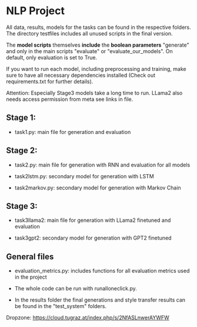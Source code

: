 # NLP Project

All data, results, models for the tasks can be found in the respective folders. 
The directory testfiles includes all unused scripts in the final version.
 
The **model scripts** themselves **include** the **boolean parameters** "generate" and only in the main scripts "evaluate" or
"evaluate_our_models".
On default, only evaluation is set to True. 

If you want to run each model, including preprocessing and training, 
make sure to have all necessary dependencies installed 
(Check out requirements.txt for further details). 

Attention: Especially Stage3 models take a long time to run. 
LLama2 also needs access permission from meta see links in file.

## Stage 1: 

 * task1.py: main file for generation and evaluation

## Stage 2: 

 * task2.py: main file for generation with RNN and evaluation for all models
  
 * task2lstm.py: secondary model for generation with LSTM
  
 * task2markov.py: secondary model for generation with Markov Chain

## Stage 3:
  
 * task3llama2: main file for generation with LLama2 finetuned and evaluation

 * task3gpt2: secondary model for generation with GPT2 finetuned

## General files

 * evaluation_metrics.py: includes functions for all evaluation metrics used in the project
 * The whole code can be run with runalloneclick.py.

 * In the results folder the final generations and style transfer results can be found in the "test_system" folders.

Dropzone:
https://cloud.tugraz.at/index.php/s/2NfASLnwerAYWFW